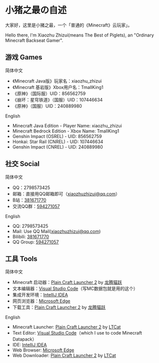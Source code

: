 # 小猪之最の自述

大家好，这里是小猪之最，一个「普通的《Minecraft》云玩家」。

Hello there, I'm Xiaozhu Zhizui(means The Best of Piglets), an "Ordinary Minecraft Backseat Gamer".

## 游戏 Games

简体中文

- 《Minecraft Java版》玩家名：xiaozhu_zhizui
- 《Minecraft 基岩版》Xbox用户名：TmallKing1
- 《原神》（国际服）UID：856562759
- 《崩坏：星穹铁道》（国服）UID：107446634
- 《原神》（国服）UID：240889980

English

- Minecraft Java Edition - Player Name: xiaozhu_zhizui
- Minecraft Bedrock Edition - Xbox Name: TmallKing1
- Genshin Impact (OSREL) - UID: 856562759
- Honkai: Star Rail (CNREL) - UID: 107446634
- Genshin Impact (CNREL) - UID: 240889980

## 社交 Social

简体中文

- QQ：2798573425
- 邮箱：直接用QQ邮箱即可（xiaozhuzhizui@qq.com）
- B站：[381671770](https://space.bilibili.com/381671770)
- 交流QQ群：[594271057](https://jq.qq.com/?_wv=1027&k=sO7hufcr)

English

- QQ: 2798573425
- Mail: Use QQ Mail(xiaozhuzhizui@qq.com)
- Bilibili: [381671770](https://space.bilibili.com/381671770)
- QQ Group: [594271057](https://jq.qq.com/?_wv=1027&k=sO7hufcr)

## 工具 Tools

简体中文

- Minecraft 启动器：[Plain Craft Launcher 2](https://www.mcbbs.net/thread-719579-1-1.html) by [龙腾猫跃](https://github.com/LTCatt)
- 文本编辑器：[Visual Studio Code](https://code.visualstudio.com/)（写MC数据包就是用的这个）
- 集成开发环境：[IntelliJ IDEA](https://www.jetbrains.com/idea/)
- 网页浏览器：[Microsoft Edge](https://www.microsoft.com/zh-cn/edge)
- 下载工具：[Plain Craft Launcher 2](https://www.mcbbs.net/thread-719579-1-1.html) by [龙腾猫跃](https://github.com/LTCatt)

English

- Minecraft Launcher: [Plain Craft Launcher 2](https://www.mcbbs.net/thread-719579-1-1.html) by [LTCat](https://github.com/LTCatt)
- Text Editor: [Visual Studio Code](https://code.visualstudio.com/)（which I use to code Minecraft Datapack）
- IDE: [IntelliJ IDEA](https://www.jetbrains.com/idea/)
- Web Browser: [Microsoft Edge](https://www.microsoft.com/zh-cn/edge)
- Web Downloader: [Plain Craft Launcher 2](https://www.mcbbs.net/thread-719579-1-1.html) by [LTCat](https://github.com/LTCatt)

